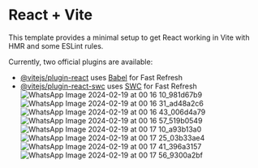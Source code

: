 # React + Vite

This template provides a minimal setup to get React working in Vite with HMR and some ESLint rules.

Currently, two official plugins are available:

- [@vitejs/plugin-react](https://github.com/vitejs/vite-plugin-react/blob/main/packages/plugin-react/README.md) uses [Babel](https://babeljs.io/) for Fast Refresh
- [@vitejs/plugin-react-swc](https://github.com/vitejs/vite-plugin-react-swc) uses [SWC](https://swc.rs/) for Fast Refresh
![WhatsApp Image 2024-02-19 at 00 16 10_981d67b9](https://github.com/Jayavenkate/healtether-task/assets/118879230/9896c46c-33ca-46ac-b610-24291cb49644)
![WhatsApp Image 2024-02-19 at 00 16 31_ad48a2c6](https://github.com/Jayavenkate/healtether-task/assets/118879230/9920a34a-0613-4f7e-9787-d48c706d064a)
![WhatsApp Image 2024-02-19 at 00 16 43_006d4a79](https://github.com/Jayavenkate/healtether-task/assets/118879230/3ab91b45-2ed2-4aaf-9f70-4365928fa798)
![WhatsApp Image 2024-02-19 at 00 16 57_519b0549](https://github.com/Jayavenkate/healtether-task/assets/118879230/a7533173-333c-4db6-9e89-9a90b7f697fe)
![WhatsApp Image 2024-02-19 at 00 17 10_a93b13a0](https://github.com/Jayavenkate/healtether-task/assets/118879230/caa515e6-07a2-4e2f-bc21-a8f9879c2fb6)
![WhatsApp Image 2024-02-19 at 00 17 25_03b33ae4](https://github.com/Jayavenkate/healtether-task/assets/118879230/674cb031-70ce-4285-a7a4-66a2b3d2ae60)
![WhatsApp Image 2024-02-19 at 00 17 41_396a3157](https://github.com/Jayavenkate/healtether-task/assets/118879230/9db396b5-ecb8-44be-b726-987e329a7640)
![WhatsApp Image 2024-02-19 at 00 17 56_9300a2bf](https://github.com/Jayavenkate/healtether-task/assets/118879230/e5696ff7-0905-493c-873f-2d03bb8c7afd)
